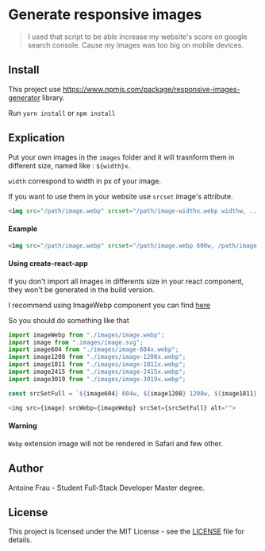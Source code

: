 # Generate responsive images

> I used that script to be able increase my website's score on google search console.
> Cause my images was too big on mobile devices.

## Install
This project use https://www.npmjs.com/package/responsive-images-generator library.

Run `yarn install` or `npm install`

## Explication
Put your own images in the `images` folder and it will trasnform them in different size, named like : `${width}x`. 

`width` correspond to width in px of your image.

If you want to use them in your website use `srcset` image's attribute.

```html
<img src="/path/image.webp" srcset="/path/image-widthx.webp widthw, ..."/>
```

#### Example

```html
<img src="/path/image.webp" srcset="/path/image.webp 600w, /path/image.webp 900w, /path/image.webp 1200w"/>
```

#### Using create-react-app
If you don't import all images in differents size in your react component, they won't be generated in the build version. 

I recommend using ImageWebp component you can find [here](https://gist.github.com/antoineFrau/81fcea86bd42124c6bfb5777bde9cc0b)

So you should do something like that

```js
import imageWebp from "./images/image.webp";
import image from ".images/image.svg";
import image604 from "./images/image-604x.webp";
import image1208 from "./images/image-1208x.webp";
import image1811 from "./images/image-1811x.webp";
import image2415 from "./images/image-2415x.webp";
import image3019 from "./images/image-3019x.webp";

const srcSetFull = `${image604} 604w, ${image1208} 1208w, ${image1811} 1811w, ${image2415} 2415w, ${image3019} 3019w`;

<img src={image} srcWebp={imageWebp} srcSet={srcSetFull} alt="">
```

#### Warning
`Webp` extension image will not be rendered in Safari and few other.

## Author
Antoine Frau - Student Full-Stack Developer Master degree.

## License
This project is licensed under the MIT License - see the [LICENSE](LICENSE) file for details.